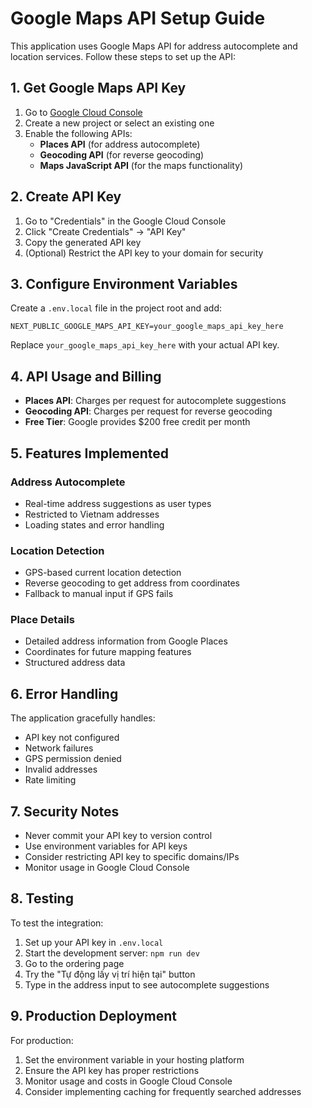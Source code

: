 # Google Maps API Setup Guide

This application uses Google Maps API for address autocomplete and location services. Follow these steps to set up the API:

## 1. Get Google Maps API Key

1. Go to [Google Cloud Console](https://console.cloud.google.com/)
2. Create a new project or select an existing one
3. Enable the following APIs:
   - **Places API** (for address autocomplete)
   - **Geocoding API** (for reverse geocoding)
   - **Maps JavaScript API** (for the maps functionality)

## 2. Create API Key

1. Go to "Credentials" in the Google Cloud Console
2. Click "Create Credentials" → "API Key"
3. Copy the generated API key
4. (Optional) Restrict the API key to your domain for security

## 3. Configure Environment Variables

Create a `.env.local` file in the project root and add:

```env
NEXT_PUBLIC_GOOGLE_MAPS_API_KEY=your_google_maps_api_key_here
```

Replace `your_google_maps_api_key_here` with your actual API key.

## 4. API Usage and Billing

- **Places API**: Charges per request for autocomplete suggestions
- **Geocoding API**: Charges per request for reverse geocoding
- **Free Tier**: Google provides $200 free credit per month

## 5. Features Implemented

### Address Autocomplete
- Real-time address suggestions as user types
- Restricted to Vietnam addresses
- Loading states and error handling

### Location Detection
- GPS-based current location detection
- Reverse geocoding to get address from coordinates
- Fallback to manual input if GPS fails

### Place Details
- Detailed address information from Google Places
- Coordinates for future mapping features
- Structured address data

## 6. Error Handling

The application gracefully handles:
- API key not configured
- Network failures
- GPS permission denied
- Invalid addresses
- Rate limiting

## 7. Security Notes

- Never commit your API key to version control
- Use environment variables for API keys
- Consider restricting API key to specific domains/IPs
- Monitor usage in Google Cloud Console

## 8. Testing

To test the integration:
1. Set up your API key in `.env.local`
2. Start the development server: `npm run dev`
3. Go to the ordering page
4. Try the "Tự động lấy vị trí hiện tại" button
5. Type in the address input to see autocomplete suggestions

## 9. Production Deployment

For production:
1. Set the environment variable in your hosting platform
2. Ensure the API key has proper restrictions
3. Monitor usage and costs in Google Cloud Console
4. Consider implementing caching for frequently searched addresses
